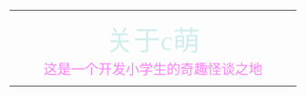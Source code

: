 ---
<center><font color=#D1EEEE size=7 face="微软雅黑">关于c萌</font><center>
<font color=#FF83FA size=5>这是一个开发小学生的奇趣怪谈之地</font>

---